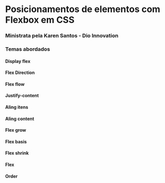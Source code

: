 <h1>Posicionamentos de elementos com Flexbox em CSS</h1>
<h3>Ministrata pela Karen Santos - Dio Innovation</h3>
<h3>Temas abordados</h3>
<h4>Display flex</h4>
<h4>Flex Direction</h4>
<h4>Flex flow</h4>
<h4>Justify-content</h4>
<h4>Aling itens</h4>
<h4>Aling content</h4>
<h4>Flex grow</h4>
<h4>Flex basis</h4>
<h4>Flex shrink</h4>
<h4>Flex</h4>
<h4>Order</h4>